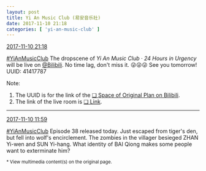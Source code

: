 ```yaml
---
layout: post
title: Yi An Music Club (易安音乐社)
date: 2017-11-10 21:18
categories: [ 'yi-an-music-club' ]
---
```


<div class="weibo-info">
  <a href="https://weibo.com/6094546964/FutRKrqeD">2017-11-10 21:18</a>
</div>

[#YiAnMusicClub](https://weibo.com/p/100808beae2e3e05b17b64f63ebedca39f19b2/super_index) The dropscene of *Yi An Music Club · 24 Hours in Urgency* will be live on [@Bilibili](https://weibo.com/bilibiliweb). No time lag, don't miss it. :stuck_out_tongue_winking_eye::stuck_out_tongue_winking_eye::stuck_out_tongue_winking_eye: See you tomorrow! UUID: 41417787

<!-- more -->

Note:
1. The UUID is for the link of the [❏ Space of Original Plan on Bilibili](http://space.bilibili.com/41417787).
1. The link of the live room is [❏ Link](https://live.bilibili.com/3980290).

---

<div class="weibo-info">
  <a href="https://weibo.com/6094546964/FuqcTBhGD">2017-11-10 11:59</a>
</div>

[#YiAnMusicClub](https://weibo.com/p/100808beae2e3e05b17b64f63ebedca39f19b2/super_index) Episode 38 released today. Just escaped from tiger's den, but fell into wolf's encirclement. The zombies in the villager besieged ZHAN Yi-wen and SUN Yi-hang. What identity of BAI Qiong makes some people want to exterminate him?

<small>* View multimedia content(s) on the original page.</small>
